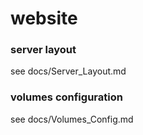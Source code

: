 # website


### server layout

see docs/Server_Layout.md

### volumes configuration

see docs/Volumes_Config.md